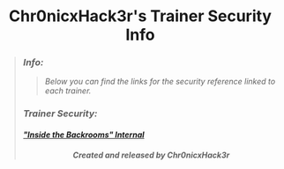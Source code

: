 # <center> Chr0nicxHack3r's Trainer Security Info </center>
>### ***Info:***
>>*Below you can find the links for the security reference linked to each trainer.*<br>
>### ***Trainer Security:***
>#### *["Inside the Backrooms" Internal](https://github.com/Chr0nicxhack3r/Trainer-Releases/blob/main/Inside-the-Backrooms/.github/SECURITY.md)*<br>
>###### <center> ***Created and released by Chr0nicxHack3r*** </center>
